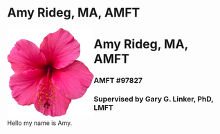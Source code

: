 # Amy Rideg, MA, AMFT

<img align="left" src="images/HibiscusLogoFlush.png" width="200" alt="Hibiscus Image"/>

# Amy Rideg, MA, AMFT

###  AMFT #97827

###  Supervised by Gary G. Linker, PhD, LMFT

Hello my name is Amy.
